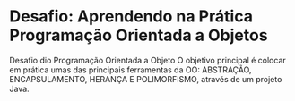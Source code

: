 # Desafio: Aprendendo na Prática Programação Orientada a Objetos
 Desafio dio Programação Orientada a Objeto
 O objetivo principal é colocar em prática umas das principais ferramentas da OO: ABSTRAÇÃO, ENCAPSULAMENTO, HERANÇA E POLIMORFISMO, através de um projeto Java.
